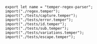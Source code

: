 
    export let name = "temper-regex-parser";
    import("./regex.temper");
    import("./tests/capture.temper");
    import("./tests/error.temper");
    import("./tests/id.temper");
    import("./tests/sub.temper");
    import("./tests/variations.temper");
    import("./tests/escape.temper");
